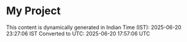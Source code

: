 # My Project

This content is dynamically generated in Indian Time (IST): 2025-06-20 23:27:06 IST
Converted to UTC: 2025-06-20 17:57:06 UTC
